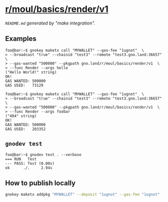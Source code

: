 # [r/moul/basics/render/v1](https://test3.gno.land/r/moul/basics/render/v1)
_`README.md` generated by "make integration"._

## Examples

```console
foo@bar:~$ gnokey maketx call "MYWALLET" --gas-fee "1ugnot"  \
> --broadcast "true" --chainid "test3" --remote "test3.gno.land:36657"  \
> --gas-wanted "500000" --pkgpath gno.land/r/moul/basics/render/v1  \
> --func Render --args hello
("Hello World!" string)
OK!
GAS WANTED: 500000
GAS USED:   73129
```

```console
foo@bar:~$ gnokey maketx call "MYWALLET" --gas-fee "1ugnot"  \
> --broadcast "true" --chainid "test3" --remote "test3.gno.land:36657"  \
> --gas-wanted "500000" --pkgpath gno.land/r/moul/basics/render/v1  \
> --func Render --args foobar
("404" string)
OK!
GAS WANTED: 500000
GAS USED:   203352
```

## `gnodev test`

```console
foo@bar:~$ gnodev test . --verbose
=== RUN   Test
--- PASS: Test (0.00s)
ok      ./. 	2.94s
```

## How to publish locally

```sh
gnokey maketx addpkg "MYWALLET" --deposit "1ugnot" --gas-fee "1ugnot" --gas-wanted "5000000" --broadcast "true" --remote "localhost:26657" --chainid "dev" --pkgpath "gno.land/r/moul/basics/render/v1" --pkgdir "."
```

